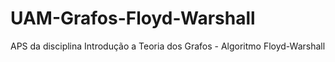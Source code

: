 # UAM-Grafos-Floyd-Warshall
APS da disciplina Introdução a Teoria dos Grafos - Algoritmo Floyd-Warshall
